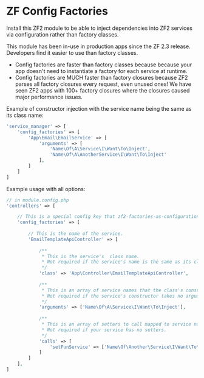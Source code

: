 ZF Config Factories
======
Install this ZF2 module to be able to inject dependencies into ZF2 services via configuration rather than factory classes.

This module has been in-use in production apps since the ZF 2.3 release. Developers find it easier to use than factory classes.

* Config factories are faster than factory classes because because your app doesn't need to instantiate a factory for each service at runtime.
* Config factories are MUCH faster than factory closures because ZF2 parses all factory closures every request, even unused ones! We have seen ZF2 apps with 100+ factory closures where the closures caused major performance issues.

Example of constructor injection with the service name being the same as its class name:
```php
'service_manager' => [
    'config_factories' => [
        'App\Email\EmailService' => [
            'arguments' => [
                'Name\Of\A\Service\I\Want\To\Inject',
                'Name\Of\A\AnotherService\I\Want\To\Inject'
            ],
        ]
    ]
]
```

Example usage with all options:
```php
// in module.config.php
'controllers' => [

    // This is a special config key that zf2-factories-as-configuration reads.
    'config_factories' => [
    
        // This is the name of the service.
        'EmailTemplateApiController' => [
        
            /**
             * This is the service's  class name.
             * Not required if the service's name is the same as its class name.
             */
            'class' => 'App\Controller\EmailTemplateApiController',
            
            /**
             * This is an array of service names that the class's constructor takes.
             * Not required if the service's constructor takes no arguments.
             */
            'arguments' => ['Name\Of\A\Service\I\Want\To\Inject'],
            
            /** 
             * This is an array of setters to call mapped to service names to inject into each setter.
             * Not required if your service has no setters.
             */ 
            'calls' => [
                'setFunService' => ['Name\Of\Another\Service\I\Want\To\Inject']
            ]
        ]
    ],
]
```
